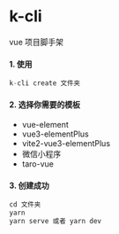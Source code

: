 # k-cli

vue 项目脚手架

#### 1. 使用

```js
k-cli create 文件夹
```

#### 2. 选择你需要的模板

- vue-element
- vue3-elementPlus
- vite2-vue3-elementPlus
- 微信小程序
- taro-vue

#### 3. 创建成功

```js
cd 文件夹
yarn
yarn serve 或者 yarn dev
```
